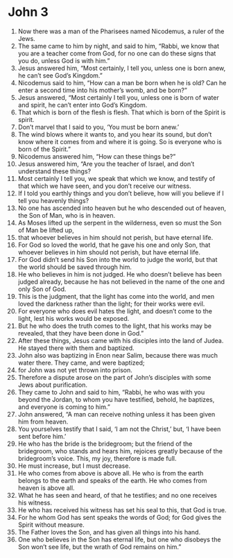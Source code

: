 ﻿
# John 3
1. Now there was a man of the Pharisees named Nicodemus, a ruler of the Jews. 
2. The same came to him by night, and said to him, “Rabbi, we know that you are a teacher come from God, for no one can do these signs that you do, unless God is with him.” 
3. Jesus answered him, “Most certainly, I tell you, unless one is born anew, he can’t see God’s Kingdom.” 
4. Nicodemus said to him, “How can a man be born when he is old? Can he enter a second time into his mother’s womb, and be born?” 
5. Jesus answered, “Most certainly I tell you, unless one is born of water and spirit, he can’t enter into God’s Kingdom. 
6. That which is born of the flesh is flesh. That which is born of the Spirit is spirit. 
7. Don’t marvel that I said to you, ‘You must be born anew.’ 
8. The wind blows where it wants to, and you hear its sound, but don’t know where it comes from and where it is going. So is everyone who is born of the Spirit.” 
9. Nicodemus answered him, “How can these things be?” 
10. Jesus answered him, “Are you the teacher of Israel, and don’t understand these things? 
11. Most certainly I tell you, we speak that which we know, and testify of that which we have seen, and you don’t receive our witness. 
12. If I told you earthly things and you don’t believe, how will you believe if I tell you heavenly things? 
13. No one has ascended into heaven but he who descended out of heaven, the Son of Man, who is in heaven. 
14. As Moses lifted up the serpent in the wilderness, even so must the Son of Man be lifted up, 
15. that whoever believes in him should not perish, but have eternal life. 
16. For God so loved the world, that he gave his one and only Son, that whoever believes in him should not perish, but have eternal life. 
17. For God didn’t send his Son into the world to judge the world, but that the world should be saved through him. 
18. He who believes in him is not judged. He who doesn’t believe has been judged already, because he has not believed in the name of the one and only Son of God. 
19. This is the judgment, that the light has come into the world, and men loved the darkness rather than the light; for their works were evil. 
20. For everyone who does evil hates the light, and doesn’t come to the light, lest his works would be exposed. 
21. But he who does the truth comes to the light, that his works may be revealed, that they have been done in God.” 
22. After these things, Jesus came with his disciples into the land of Judea. He stayed there with them and baptized. 
23. John also was baptizing in Enon near Salim, because there was much water there. They came, and were baptized; 
24. for John was not yet thrown into prison. 
25. Therefore a dispute arose on the part of John’s disciples with some Jews about purification. 
26. They came to John and said to him, “Rabbi, he who was with you beyond the Jordan, to whom you have testified, behold, he baptizes, and everyone is coming to him.” 
27. John answered, “A man can receive nothing unless it has been given him from heaven. 
28. You yourselves testify that I said, ‘I am not the Christ,’ but, ‘I have been sent before him.’ 
29. He who has the bride is the bridegroom; but the friend of the bridegroom, who stands and hears him, rejoices greatly because of the bridegroom’s voice. This, my joy, therefore is made full. 
30. He must increase, but I must decrease. 
31. He who comes from above is above all. He who is from the earth belongs to the earth and speaks of the earth. He who comes from heaven is above all. 
32. What he has seen and heard, of that he testifies; and no one receives his witness. 
33. He who has received his witness has set his seal to this, that God is true. 
34. For he whom God has sent speaks the words of God; for God gives the Spirit without measure. 
35. The Father loves the Son, and has given all things into his hand. 
36. One who believes in the Son has eternal life, but one who disobeys the Son won’t see life, but the wrath of God remains on him.” 
